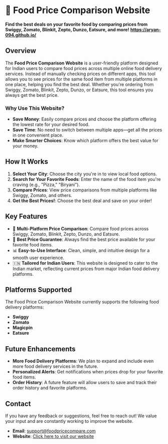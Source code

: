# 🥡 Food Price Comparison Website

**Find the best deals on your favorite food by comparing prices from Swiggy, Zomato, Blinkit, Zepto, Dunzo, Eatsure, and more!**
**https://aryan-094.github.io/**

## Overview

The **Food Price Comparison Website** is a user-friendly platform designed for Indian users to compare food prices across multiple online food delivery services. Instead of manually checking prices on different apps, this tool allows you to see prices for the same food item from multiple platforms in one place, helping you find the best deal. Whether you're ordering from Swiggy, Zomato, Blinkit, Zepto, Dunzo, or Eatsure, this tool ensures you always get the best price.

### Why Use This Website?

- **Save Money**: Easily compare prices and choose the platform offering the lowest rate for your desired food.
- **Save Time**: No need to switch between multiple apps—get all the prices in one convenient place.
- **Make Smarter Choices**: Know which platform offers the best value for your money.

## How It Works

1. **Select Your City**: Choose the city you're in to view local food options.
2. **Search for Your Favorite Foods**: Enter the name of the food item you're craving (e.g., "Pizza," "Biryani").
3. **Compare Prices**: View price comparisons from multiple platforms like Swiggy, Zomato, and others.
4. **Get the Best Prices!**: Choose the best deal and save on your order!

## Key Features

- 🛒 **Multi-Platform Price Comparison**: Compare food prices across Swiggy, Zomato, Blinkit, Zepto, Dunzo, and Eatsure.
- 💸 **Best Price Guarantee**: Always find the best price available for your favorite food items.
- 📊 **Easy-to-Use Interface**: Clean, simple, and intuitive design for a smooth user experience.
- 🇮🇳 **Tailored for Indian Users**: This website is designed to cater to the Indian market, reflecting current prices from major Indian food delivery platforms.

## Platforms Supported

The Food Price Comparison Website currently supports the following food delivery platforms:

- **Swiggy**
- **Zomato**
- **Magicpin**
- **Eatsure**

## Future Enhancements

- **More Food Delivery Platforms**: We plan to expand and include even more food delivery services in the future.
- **Personalized Alerts**: Get notifications when prices drop for your favorite food items.
- **Order History**: A future feature will allow users to save and track their order history and favorite platforms.

## Contact

If you have any feedback or suggestions, feel free to reach out! We value your input and are constantly working to improve the website.

- **Email**: support@foodpricecompare.com
- **Website**: [Click here to visit our website](https://aryan-094.github.io/)
